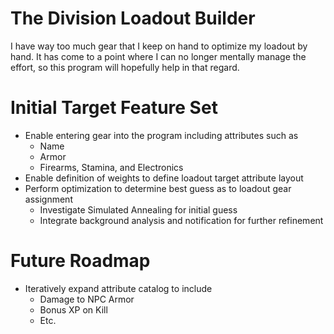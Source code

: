 # The Division Loadout Builder

I have way too much gear that I keep on hand to optimize my loadout by hand. It has come to a point where I can no longer mentally manage the effort, so this program will hopefully help in that regard.

# Initial Target Feature Set

* Enable entering gear into the program including attributes such as
  * Name
  * Armor
  * Firearms, Stamina, and Electronics
* Enable definition of weights to define loadout target attribute layout
* Perform optimization to determine best guess as to loadout gear assignment
  * Investigate Simulated Annealing for initial guess
  * Integrate background analysis and notification for further refinement

# Future Roadmap

* Iteratively expand attribute catalog to include
  * Damage to NPC Armor
  * Bonus XP on Kill
  * Etc.
